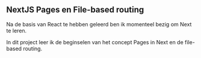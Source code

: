 ## NextJS Pages en File-based routing

Na de basis van React te hebben geleerd ben ik momenteel bezig om Next te leren.

In dit project leer ik de beginselen van het concept Pages in Next en de file-based routing.



